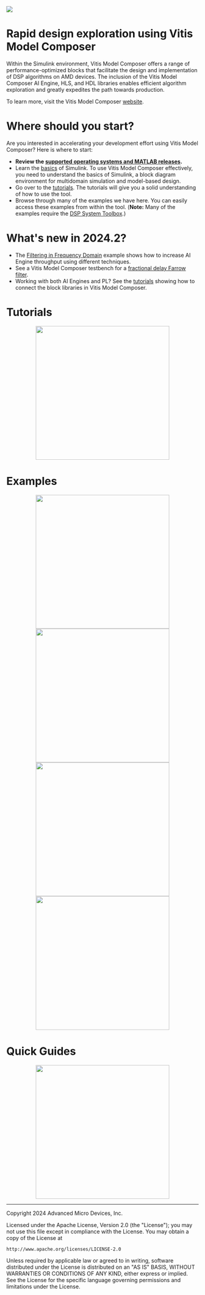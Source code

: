 ![](Images/github_banner.png)

# Rapid design exploration using Vitis Model Composer<a name="introduction"></a>

Within the Simulink environment, Vitis Model Composer offers a range of performance-optimized blocks that facilitate the design and implementation of DSP algorithms on AMD devices. The inclusion of the Vitis Model Composer AI Engine, HLS, and HDL libraries enables efficient algorithm exploration and greatly expedites the path towards production.

To learn more, visit the Vitis Model Composer [website](https://www.xilinx.com/products/design-tools/vitis/vitis-model-composer.html).

# Where should you start?
Are you interested in accelerating your development effort using Vitis Model Composer? Here is where to start:
* **Review the [supported operating systems and MATLAB releases](https://github.com/Xilinx/Vitis_Model_Composer/wiki/System-Requirements-for-Vitis-Model-Composer).**
* Learn the [basics](/Tutorials/Simulink_Basics/README.md) of Simulink. To use Vitis Model Composer effectively, you need to understand the basics of Simulink, 
a block diagram environment for multidomain simulation and model-based design.
* Go over to the [tutorials](/Tutorials/README.md). The tutorials will give you a solid understanding of how to use the tool.
* Browse through many of the examples we have here. You can easily access these examples from within the tool. (**Note:** Many of the examples require the [DSP System Toolbox](https://www.mathworks.com/products/dsp-system.html).)


# What's new in 2024.2?
* The [Filtering in Frequency Domain](./Examples/AIENGINE/Filtering_in_frequency_domain) example shows how to increase AI Engine throughput using different techniques.
* See a Vitis Model Composer testbench for a [fractional delay Farrow filter](./Examples/AIENGINE/Farrow_Filter).
* Working with both AI Engines and PL? See the [tutorials](./Tutorials/AIE-PL/README.md) showing how to connect the block libraries in Vitis Model Composer.

# Tutorials
<p align="center">
   <a href="./Tutorials/README.md"><img src="Images/tutorials.jpg" width="350" ></a>
</p>

# Examples

<p align="center">
  <a href="./Examples/AIENGINE_plus_PL/README.md"><img src="Images/hetero.jpg" width="350"></a>  
  <a href="./Examples/AIENGINE/README.md"> <img src="Images/aiengines.jpg" width="350"></a>
  <a href="./Examples/HLS/README.md"><img src="Images/hls.jpg" width="350"></a>
  <a href="./Examples/HDL/README.md"><img src="Images/hdl.jpg" width="350"></a>
</p>
    
# Quick Guides<a name="quick_guides"></a>
<p align="center">
   <a href="./QuickGuides/README.md"><img src="Images/QuickGuides.jpg" width="350" ></a>
</p>

--------------
Copyright 2024 Advanced Micro Devices, Inc.

Licensed under the Apache License, Version 2.0 (the "License");
you may not use this file except in compliance with the License.
You may obtain a copy of the License at

    http://www.apache.org/licenses/LICENSE-2.0

Unless required by applicable law or agreed to in writing, software
distributed under the License is distributed on an "AS IS" BASIS,
WITHOUT WARRANTIES OR CONDITIONS OF ANY KIND, either express or implied.
See the License for the specific language governing permissions and
limitations under the License.
